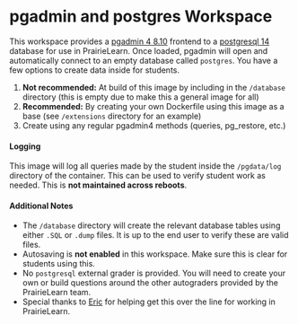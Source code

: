 # pgadmin and postgres Workspace

This workspace provides a [pgadmin 4 8.10](https://www.pgadmin.org/docs/pgadmin4/8.10/index.html) frontend to a [postgresql 14](https://www.postgresql.org/docs/14/release-14.html) database for use in PrairieLearn. Once loaded, pgadmin will open and automatically connect to an empty database called `postgres`. You have a few options to create data inside for students.

1. **Not recommended:** At build of this image by including in the `/database` directory (this is empty due to make this a general image for all)
2. **Recommended:** By creating your own Dockerfile using this image as a base (see `/extensions` directory for an example)
3. Create using any regular pgadmin4 methods (queries, pg_restore, etc.)

#### Logging

This image will log all queries made by the student inside the `/pgdata/log` directory of the container. This can be used to verify student work as needed. This is **not maintained across reboots**.

#### Additional Notes
- The `/database` directory will create the relevant database tables using either `.SQL` or `.dump` files. It is up to the end user to verify these are valid files.
- Autosaving is **not enabled** in this workspace. Make sure this is clear for students using this.
- No `postgresql` external grader is provided. You will need to create your own or build questions around the other autograders provided by the PrairieLearn team.
- Special thanks to [Eric](https://github.com/echuber2) for helping get this over the line for working in PrairieLearn.
